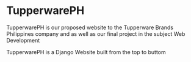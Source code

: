 # TupperwarePH

TupperwarePH is our proposed website to the Tupperware Brands Philippines company and as well as our final project in the subject Web Development

TupperwarePH is a Django Website built from the top to buttom
